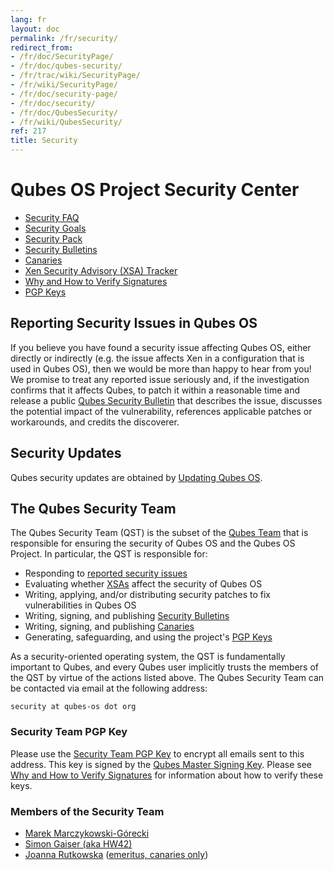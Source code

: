 ```yaml
---
lang: fr
layout: doc
permalink: /fr/security/
redirect_from:
- /fr/doc/SecurityPage/
- /fr/doc/qubes-security/
- /fr/trac/wiki/SecurityPage/
- /fr/wiki/SecurityPage/
- /fr/doc/security-page/
- /fr/doc/security/
- /fr/doc/QubesSecurity/
- /fr/wiki/QubesSecurity/
ref: 217
title: Security
---
```


# Qubes OS Project Security Center
<a id="qubes-os-project-security-center"></a>

- [Security FAQ]
- [Security Goals]
- [Security Pack]
- [Security Bulletins]
- [Canaries]
- [Xen Security Advisory (XSA) Tracker]
- [Why and How to Verify Signatures]
- [PGP Keys]

## Reporting Security Issues in Qubes OS
<a id="reporting-security-issues-in-qubes-os"></a>

If you believe you have found a security issue affecting Qubes OS, either directly or indirectly (e.g. the issue affects Xen in a configuration that is used in Qubes OS), then we would be more than happy to hear from you!
We promise to treat any reported issue seriously and, if the investigation confirms that it affects Qubes, to patch it within a reasonable time and release a public [Qubes Security Bulletin][Security Bulletins] that describes the issue, discusses the potential impact of the vulnerability, references applicable patches or workarounds, and credits the discoverer.

## Security Updates
<a id="security-updates"></a>

Qubes security updates are obtained by [Updating Qubes OS].

## The Qubes Security Team
<a id="the-qubes-security-team"></a>

The Qubes Security Team (QST) is the subset of the [Qubes Team] that is responsible for ensuring the security of Qubes OS and the Qubes OS Project.
In particular, the QST is responsible for:

- Responding to [reported security issues]
- Evaluating whether [XSAs][Xen Security Advisory (XSA) Tracker] affect the security of Qubes OS
- Writing, applying, and/or distributing security patches to fix vulnerabilities in Qubes OS
- Writing, signing, and publishing [Security Bulletins]
- Writing, signing, and publishing [Canaries]
- Generating, safeguarding, and using the project's [PGP Keys]

As a security-oriented operating system, the QST is fundamentally important to Qubes, and every Qubes user implicitly trusts the members of the QST by virtue of the actions listed above.
The Qubes Security Team can be contacted via email at the following address:

```
security at qubes-os dot org
```

### Security Team PGP Key
<a id="security-team-pgp-key"></a>

Please use the [Security Team PGP Key] to encrypt all emails sent to this address.
This key is signed by the [Qubes Master Signing Key].
Please see [Why and How to Verify Signatures] for information about how to verify these keys.

### Members of the Security Team
<a id="members-of-the-security-team"></a>

- [Marek Marczykowski-Górecki]
- [Simon Gaiser (aka HW42)]
- [Joanna Rutkowska] ([emeritus, canaries only])

[Security FAQ]: /fr/faq/#general--security
[Security Goals]: /fr/security/goals/
[Security Pack]: /fr/security/pack/
[Security Bulletins]: /fr/security/bulletins/
[Canaries]: /fr/security/canaries/
[Xen Security Advisory (XSA) Tracker]: /fr/security/xsa/
[Why and How to Verify Signatures]: /fr/security/verifying-signatures/
[PGP Keys]: https://keys.qubes-os.org/keys/
[Qubes Team]: /fr/team/
[reported security issues]: #reporting-security-issues-in-qubes-os
[Security Team PGP Key]: https://keys.qubes-os.org/keys/qubes-os-security-team-key.asc
[Qubes Master Signing Key]: https://keys.qubes-os.org/keys/qubes-master-signing-key.asc
[Marek Marczykowski-Górecki]: /fr/team/#marek-marczykowski-górecki
[Simon Gaiser (aka HW42)]: /fr/team/#simon-gaiser-aka-hw42
[Joanna Rutkowska]: /fr/team/#joanna-rutkowska
[emeritus, canaries only]: /news/2018/11/05/qubes-security-team-update/
[Updating Qubes OS]: /fr/doc/updating-qubes-os/